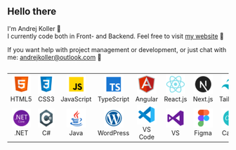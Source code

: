 <body>
<div align="left">
  <h2>Hello there</h2>
</div>
<div>
  <p>I'm Andrej Koller 👋<br>
    I currently code both in Front- and Backend. Feel free to visit <a href="https://www.andrejkoller.com" target="_blank">my website</a> 💭
  </p>
</div>
<div>
  <p>
    If you want help with project management or development, or just chat with me: <a href="mailto:andrejkoller@outlook.com">andrejkoller@outlook.com</a> 📧
  </p>
</div>
<div style="display: flex; align-items: flex-start; align: center">
<table>
  <tr>
     <td align="center"  width="88">
      <img src="./images/html5.svg" alt="HTML5" width="44" height="44"/>
      <br>HTML5
    </td>
    <td align="center" width="88">
      <img src="./images/css3.svg" alt="CSS3" width="44" height="44"/>
      <br>CSS3
    </td>
<td align="center" width="88">
      <img src="./images/javascript.svg" alt="JavaScript" width="44" height="44"/>
      <br>JavaScript
    </td>
    <td align="center" width="88">
      <img src="./images/typescript.svg" alt="TypeScript" width="44" height="44"/>
      <br>TypeScript
    </td>
    <td align="center" width="88">
      <img src="./images/angular.svg" alt="Angular" width="44" height="44"/>
      <br>Angular
    </td>
    <td align="center" width="88">
      <img src="./images/react.svg" alt="React.js" width="44" height="44"/>
      <br>React.js
    </td>
    <td align="center" width="88">
      <img src="./images/nextjs.svg" alt="Next.js" width="44" height="44"/>
      <br>Next.js
    </td>
    <td align="center" width="88">
      <img src="./images/tailwind.svg" alt="Tailwind" width="44" height="44"/>
      <br>Tailwind
    </td>
      <td align="center" width="88">
      <img src="./images/bootstrap.svg" alt="Bootstrap" width="44" height="44"/>
    <br>Bootstrap
    </td>
  </tr>
  <td align="center" width="88">
      <img src="./images/dotnet.svg" alt=".NET" width="44" height="44"/>
    <br>.NET
  </td>
  <td align="center" width="88"> 
      <img src="./images/csharp.svg" alt="CSharp" width="44" height="44"/>
    <br>C#
  </td>
  <td align="center"  width="88">
      <img src="./images/java.svg" alt="Java" width="44" height="44"/>
    <br>Java
  </td>
  <td align="center" width="88">
      <img src="./images/wordpress.svg" alt="WordPress" width="44" height="44"/>
    <br>WordPress
  </td>
  <td align="center" width="88">
    <img src="./images/visualstudiocode.svg" alt="VS Code" width="44" height="44"/>
    <br>VS Code
  </td>
  <td align="center" width="88">
    <img src="./images/visualstudio.svg" alt="Visual Studio" width="44" height="44"/>
    <br>VS
  </td>
  <td align="center" width="88">
    <img src="./images/figma.svg" alt="Figma" width="44" height="44"/>
    <br>Figma
  </td>
  <td align="center" width="88">
    <img src="./images/canva.svg" alt="Canva" width="44" height="44"/>
    <br>Canva
  </td>
</table>
</div>
</body>
